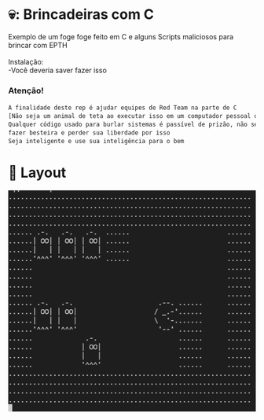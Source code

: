 # 💀: Brincadeiras com C
Exemplo de um foge foge feito em C e alguns Scripts maliciosos para brincar com EPTH
<br>
<br>
Instalação:
<br>
-Você deveria saver fazer isso
### Atenção!

```bash
A finalidade deste rep é ajudar equipes de Red Team na parte de C
[Não seja um animal de teta ao executar isso em um computador pessoal ou de empresa]
Qualquer código usado para burlar sistemas é passível de prizão, não seja um tolo em querer 
fazer besteira e perder sua liberdade por isso
Seja inteligente e use sua inteligência para o bem
```

# :art: Layout

![alt text](https://github.com/LuanMattos/c/blob/main/imagens/fogefoge.png "Screenshot 1")

